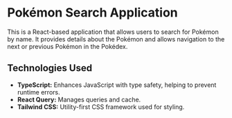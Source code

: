 # Pokémon Search Application

This is a React-based application that allows users to search for Pokémon by name. It provides details about the Pokémon and allows navigation to the next or previous Pokémon in the Pokédex.

## Technologies Used

- **TypeScript:** Enhances JavaScript with type safety, helping to prevent runtime errors.
- **React Query:** Manages queries and cache.
- **Tailwind CSS:** Utility-first CSS framework used for styling.
